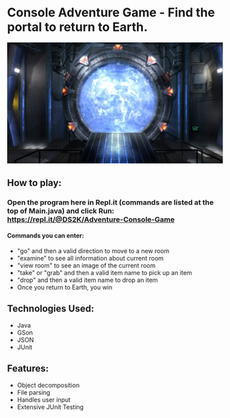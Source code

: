 # Console Adventure Game - Find the portal to return to Earth.

![portal](src/data/room_pictures/portal.jpg)

## How to play:

### Open the program here in Repl.it (commands are listed at the top of Main.java) and click Run: https://repl.it/@DS2K/Adventure-Console-Game

#### Commands you can enter:
- "go" and then a valid direction to move to a new room
- "examine" to see all information about current room
- "view room" to see an image of the current room
- "take" or "grab" and then a valid item name to pick up an item
- "drop" and then a valid item name to drop an item
- Once you return to Earth, you win

## Technologies Used:
- Java
- GSon
- JSON
- JUnit

## Features:
- Object decomposition
- File parsing
- Handles user input
- Extensive JUnit Testing
